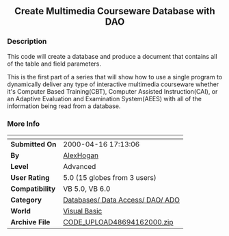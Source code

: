 ﻿<div align="center">

## Create Multimedia Courseware Database with DAO


</div>

### Description

This code will create a database and produce a document that contains all of the table and field parameters.

This is the first part of a series that will show how to use a single program to dynamically deliver any type of interactive multimedia courseware whether it's Computer Based Training(CBT), Computer Assisted Instruction(CAI), or an Adaptive Evaluation and Examination System(AEES) with all of the information being read from a database.
 
### More Info
 


<span>             |<span>
---                |---
**Submitted On**   |2000-04-16 17:13:06
**By**             |[AlexHogan](https://github.com/Planet-Source-Code/PSCIndex/blob/master/ByAuthor/alexhogan.md)
**Level**          |Advanced
**User Rating**    |5.0 (15 globes from 3 users)
**Compatibility**  |VB 5\.0, VB 6\.0
**Category**       |[Databases/ Data Access/ DAO/ ADO](https://github.com/Planet-Source-Code/PSCIndex/blob/master/ByCategory/databases-data-access-dao-ado__1-6.md)
**World**          |[Visual Basic](https://github.com/Planet-Source-Code/PSCIndex/blob/master/ByWorld/visual-basic.md)
**Archive File**   |[CODE\_UPLOAD48694162000\.zip](https://github.com/Planet-Source-Code/alexhogan-create-multimedia-courseware-database-with-dao__1-7325/archive/master.zip)








